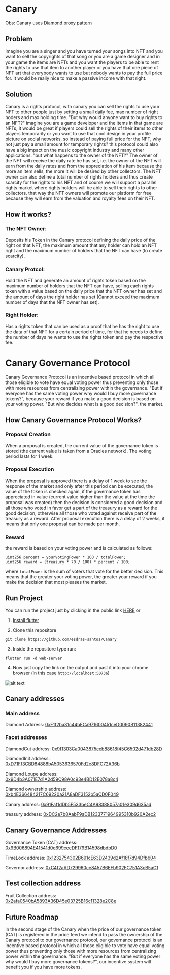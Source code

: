# Canary

Obs: Canary uses [Diamond proxy pattern](https://eips.ethereum.org/EIPS/eip-2535)

## Problem 

Imagine you are a singer and you have turned your songs into NFT and you want to sell the copyrights of that song or you are a game designer and in your game the items are NFTs and you want the players to be able to rent the rights to use that item to another player or you have that one piece of NFT art that everybody wants to use but nobody wants to pay the full price for. It would be really nice to make a passive income with that right.

## Solution

Canary is a rights protocol, with canary you can sell the rights to use your NFT to other people just by setting a small daily fee, max number of right hoders and max holding time. "But why would anyone want to buy rights to an NFT?" imagine you are a game developer and the items in that game are NFTs, it would be great if players could sell the rights of their items to other players temporarily or you want to use that cool design in your profile picture on social networks, so instead of paying full price for the NFT, why not just pay a small amount for temporary rights? this protocol could also have a big impact on the music copyright industry and many other applications. "but what happens to the owner of the NFT?" The owner of the NFT will receive the daily rate he has set, i.e. the owner of the NFT will earn from the daily rates and from the appreciation of his item because the more an item sells, the more it will be desired by other collectors. The NFT owner can also define a total number of rights holders and thus create scarcity for the rights to his NFT and of course we will support a parallel rights market where rights holders will be able to sell their rights to other collectors. that way the NFT owners will promote our platform for free because they will earn from the valuation and royalty fees on their NFT.


## How it works?

### The NFT Owner: 
Deposits his Token in the Canary protocol defining the daily price of the right on that NFT, the maximum amount that any holder can hold an NFT right and the maximum number of holders that the NFT can have (to create scarcity).

### Canary Protcol:
Hold the NFT and generate an amount of rights token based on the maximum number of holders that the NFT can have, selling each rights token with a value based on the daily price that the NFT owner has set and the amount of days the right holder has set (Cannot exceed the maximum number of days that the NFT owner has set).

### Right Holder:
Has a rights token that can be used as a proof that he has the right to use the data of that NFT for a certain period of time, for that he needs to define the number of days he wants to use the rights token and pay the respective fee.

# Canary Governance Protocol
Canary Governance Protocol is an incentive based protocol in which all those eligible to vote have equal voting power thus preventing only those with more resources from centralizing power within the governance. "But if everyone has the same voting power why would I buy more governance tokens?", because your reward if you make a good decision is based on your voting power. "But who decides what is a good decision?", the market.

## How Canary Governance Protocol Works?

### Proposal Creation
When a proposal is created, the current value of the governance token is stored (the current value is taken from a Oracles network). The voting period lasts for 1 week.

### Proposal Execution
When the proposal is approved there is a delay of 1 week to see the response of the market and only after this period can be executed, the value of the token is checked again, if the governance token has appreciated in value (current value higher than the value at the time the proposal was created) then the decision is considered a good decision and all those who voted in favor get a part of the treasury as a reward for the good decision, otherwise all those who voted against receive part of the treasury as a reward. After proposal execution there is a delay of 2 weeks, it means that only one proposal can be made per month.

### Reward
the reward is based on your voting power and is calculated as follows:
```solidity
uint256 percent = yourVotingPower * 100 / totalPower;
uint256 reward = (treasury * 70 / 100) * percent / 100;
```
where `totalPower` is the sum of voters that vote for the better decision. This means that the greater your voting power, the greater your reward if you make the decision that most pleases the market.

## Run Project
You can run the project just by clicking in the public link [HERE](https://esdras-santos.github.io/CanaryWebPage/#/) or

1. [Install flutter](https://docs.flutter.dev/get-started/install)

2. Clone this repositore

```shell
git clone https://github.com/esdras-santos/Canary
```

3. Inside the repositore type run: 
```shell
flutter run -d web-server
```

4. Now just copy the link on the output  and past it into your chrome browser (in this case `http://localhost:50736`)

![alt text](https://github.com/esdras-santos/canary_metis/blob/main/run.PNG?raw=true)

## Canary addresses

### Main address
Diamond Address: [0xF1f2ba31c44bECa971600451ceD0090B11382441](https://mumbai.polygonscan.com/address/0xF1f2ba31c44bECa971600451ceD0090B11382441) 

### Facet addresses
DiamondCut address: [0x9f1303Ca0043875ceb88618f45C6502d471db28D](https://mumbai.polygonscan.com/address/0x9f1303Ca0043875ceb88618f45C6502d471db28D)

DiamondInit address: [0xD71Ff3CBD84888bA5053636570Fd2e8DFC72A36b](https://mumbai.polygonscan.com/address/0xD71Ff3CBD84888bA5053636570Fd2e8DFC72A36b)

Diamond Loupe address: [0x9D4b3A071E7d1A2d59C98A0c93e4BD12E078a8c4](https://mumbai.polygonscan.com/address/0x9D4b3A071E7d1A2d59C98A0c93e4BD12E078a8c4)

Diamond ownership address: [0xb4E366484217C69220a21A8aDF3152b5aCD0F049](https://mumbai.polygonscan.com/address/0xb4E366484217C69220a21A8aDF3152b5aCD0F049)

Canary address: [0x91Faf1dDb5F533beC4A98388057a01e309d635ad](https://mumbai.polygonscan.com/address/0x91Faf1dDb5F533beC4A98388057a01e309d635ad)

treasury address: [0xDC2e7b8AabF9aDB1233771964995310b920A2ec2](https://mumbai.polygonscan.com/address/0xDC2e7b8AabF9aDB1233771964995310b920A2ec2)

## Canary Governance Addresses
Governance Token (CAT) address: [0x9B006894E41541d0e699ceeDF179B14598dbdbD0](https://mumbai.polygonscan.com/address/0x9B006894E41541d0e699ceeDF179B14598dbdbD0)

TimeLock address: [0x1232754302B691cE63D2439d2Af18f7d94Dfb604](https://mumbai.polygonscan.com/address/0x1232754302B691cE63D2439d2Af18f7d94Dfb604)

Governor address: [0xC4f2aAD729960ce8457B6EFb902FC751A3cB5aC1](https://mumbai.polygonscan.com/address/0xC4f2aAD729960ce8457B6EFb902FC751A3cB5aC1)

## Test collection address
Fruit Collection address: [0x2afa0540bA5893A36D45e03725B16c11328e2C8e](https://mumbai.polygonscan.com/address/0x2afa0540bA5893A36D45e03725B16c11328e2C8e)

## Future Roadmap
in the second stage of the Canary when the price of our governance token (CAT) is registered in the price feed we intend to pass the ownership of the Canary protocol to our governance protocol, our governance protocol is an incentive based protocol in which all those eligible to vote have equal voting power thus preventing only those with more resources from centralizing power within the governance. "But if everyone has the same voting power why would I buy more governance tokens?", our incentive system will benefit you if you have more tokens.